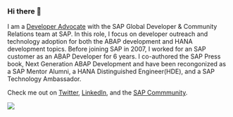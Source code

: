 ### Hi there 👋

<!--
**rich-heilman/rich-heilman** is a ✨ _special_ ✨ repository because its `README.md` (this file) appears on your GitHub profile.

Here are some ideas to get you started:

- 🔭 I’m currently working on ...
- 🌱 I’m currently learning ...
- 👯 I’m looking to collaborate on ...
- 🤔 I’m looking for help with ...
- 💬 Ask me about ...
- 📫 How to reach me: ...
- 😄 Pronouns: ...
- ⚡ Fun fact: ...
-->

I am a [Developer Advocate](https://developers.sap.com/) with the SAP Global Developer & Community Relations team at SAP.  In this role, I focus on developer outreach and technology adoption for both the ABAP development and HANA development topics.  Before joining SAP in 2007, I worked for an SAP customer as an ABAP Developer for 6 years. I co-authored the SAP Press book, Next Generation ABAP Development and have been recongonized as a SAP Mentor Alumni, a HANA Distinguished Engineer(HDE), and a SAP Technology Ambassador.  

Check me out on [Twitter](https://twitter.com/richheilman?lang=en), [LinkedIn](https://www.linkedin.com/in/rich-heilman/), and the [SAP Commmunity](https://people.sap.com/rich.heilman).

<a href="https://community.sap.com/t5/user/viewprofilepage/user-id/97" target="_blank"><img src="https://devrel-tools-prod-scn-badges-srv.cfapps.eu10.hana.ondemand.com/showcaseBadgesGroups/97/1523/109/152/147/1504" /></a>
